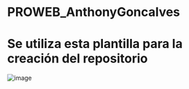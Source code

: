 # PROWEB_AnthonyGoncalves

# Se utiliza esta plantilla para la creación del repositorio
![image](https://github.com/AnthonyG21/PROWEB_AnthonyGoncalves/assets/126922230/3f03221f-78e8-41ae-9ef6-88dc256f52be)

